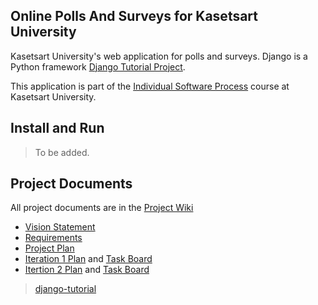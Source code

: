 ## Online Polls And Surveys for Kasetsart University
Kasetsart University's web application for polls and surveys. Django is a Python framework [Django Tutorial Project](django-tutorial).

This application is part of the [Individual Software Process](https://cpske.github.io/ISP) course at Kasetsart University.

## Install and Run
> To be added.

## Project Documents
All project documents are in the [Project Wiki](../../wiki/Home)
+ [Vision Statement](../../wiki/Vision%20Statement)
+ [Requirements](../../wiki/Requirement)
+ [Project Plan](../../wiki/Project%20Plan)
+ [Iteration 1 Plan](../../wiki/Iteration-1-Plan) and [Task Board](https://github.com/users/dzptahh/projects/1)
+ [Itertion 2 Plan]((../../wiki/Iteration-2-Plan)) and [Task Board](https://github.com/users/dzptahh/projects/1/views/3)

> [django-tutorial](https://docs.djangoproject.com/en/4.1/intro/tutorial01/)
